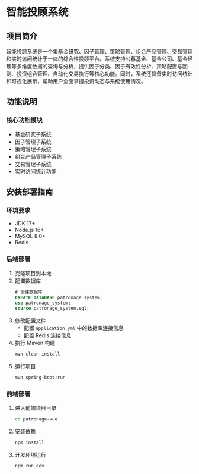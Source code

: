 # 智能投顾系统

## 项目简介
智能投顾系统是一个集基金研究、因子管理、策略管理、组合产品管理、交易管理和实时访问统计于一体的综合性投顾平台。系统支持公募基金、基金公司、基金经理等多维度数据的查询与分析，提供因子分类、因子有效性分析、策略配置与回测、投资组合管理、自动化交易执行等核心功能。同时，系统还具备实时访问统计和可视化展示，帮助用户全面掌握投资动态与系统使用情况。

## 功能说明

### 核心功能模块
- 基金研究子系统
- 因子管理子系统
- 策略管理子系统
- 组合产品管理子系统
- 交易管理子系统
- 实时访问统计功能

## 安装部署指南

### 环境要求
- JDK 17+
- Node.js 16+
- MySQL 8.0+
- Redis

### 后端部署
1. 克隆项目到本地
2. 配置数据库
   ```sql
   # 创建数据库
   CREATE DATABASE patronage_system;
   use patronage_system;
   source patronage_system.sql;
   ```
3. 修改配置文件
   - 配置 `application.yml` 中的数据库连接信息
   - 配置 Redis 连接信息
4. 执行 Maven 构建
   ```bash
   mvn clean install
   ```
5. 运行项目
   ```bash
   mvn spring-boot:run
   ```

### 前端部署
1. 进入前端项目目录
   ```bash
   cd patronage-vue
   ```
2. 安装依赖
   ```bash
   npm install
   ```
3. 开发环境运行
   ```bash
   npm run dev
   ```
